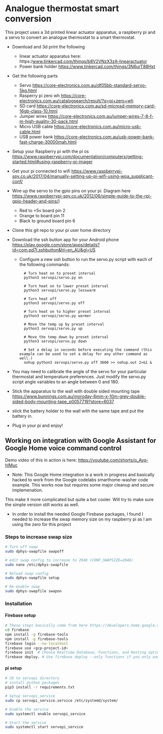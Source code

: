 # Analogue thermostat smart conversion

This project uses a 3d printed linear actuator apparatus, a raspberry pi and a servo to convert an analogue thermostat to a smart thermostat.

- Download and 3d print the following
  - linear actuator apparatus here: https:/www.tinkercad.com/things/b8V2VNzX3zA-linearactuator
  - Power bank holder <https://www.tinkercad.com/things/3N6urT88Hxt>

- Get the following parts
  - Servo <https://core-electronics.com.au/df05bb-standard-servo-5kg.html>
  - Rasperry pi zero wh <https://core-electronics.com.au/catalogsearch/result/?q=pi+zero+wh>
  - SD card <https://core-electronics.com.au/sd-microsd-memory-card-16gb-class-10.html>
  - Jumper wires <https://core-electronics.com.au/jumper-wires-7-8-f-m-high-quality-30-pack.html>
  - Micro USB cable <https://core-electronics.com.au/micro-usb-cable.html>
  - USB power bank <https://core-electronics.com.au/usb-power-bank-fast-charge-30000mah.html>

- Setup your Raspberry pi with the pi os <https://www.raspberrypi.com/documentation/computers/getting-started.html#using-raspberry-pi-imager>
- Get your pi connected to wifi <https://www.raspberrypi-spy.co.uk/2017/04/manually-setting-up-pi-wifi-using-wpa_supplicant-conf/>
- Wire up the servo to the gpio pins on your pi. Diagram here <https://www.raspberrypi-spy.co.uk/2012/06/simple-guide-to-the-rpi-gpio-header-and-pins/>)
  - Red to +5v board pin 2
  - Orange to board pin 11
  - Black to ground board pin 6
- Clone this git repo to your pi user home directory
- Download the ssh button app for your Android phone <https://play.google.com/store/apps/details?id=com.pd7l.sshbutton&hl=en_AU&gl=US>
  - Configure a new ssh button to run the servo.py script with each of the following commands:

    ```ssh
      # Turn heat on to preset interval
      python3 servopi/servo.py on

      # Turn heat on to lower preset interval
      python3 servopi/servo.py lesswarm

      # Turn heat off
      python3 servopi/servo.py off

      # Turn heat on to higher preset interval
      python3 servopi/servo.py warmer

      # Move the temp up by preset interval
      python3 servopi/servo.py up

      # Move the temp down by preset interval
      python3 servopi/servo.py down

      # Set a delay in seconds before executing the command (this example can be used to set a delay for any other command as well.)
      nohup python3 servopi/servo.py off 3600 >> nohup.out 2>&1 &

    ```

- You may need to calibrate the angle of the servo for your particular thermostat and temperature preferences. Just modify the servo.py script angle variables to an angle between 0 and 180.
- Stick the apparatus to the wall with double sided mounting tape <https://www.bunnings.com.au/moroday-6mm-x-10m-grey-double-sided-body-mounting-tape_p0057719?store=6037>
- stick the battery holder to the wall with the same tape and put the battery in.
- Plug in your pi and enjoy!

## Working on integration with Google Assistant for Google Home voice command control

Demo video of this in action is here: <https://youtube.com/shorts/o_Ayq-hIMuc>

- Note: This Google Home integration is a work in progress and basically hacked to work from the Google codelabs smarthome-washer code example. This works now but requires some major cleanup and secure implemenation.

This make it more complicated but quite a bot cooler. Will try to make sure the simple version still works as well.

- In order to install the needed Google Firebase packages, I found I needed to increase the swap memory size on my raspberry pi as I am using the zero for this project

### Steps to increase swap size

  ```bash
  # Turn off swap
  sudo dphys-swapfile swapoff

  # edit swap config to increase to 2048 (CONF_SWAPSIZE=2048)
  sudo nano /etc/dphys-swapfile

  # Reload swap config
  sudo dphys-swapfile setup

  # Re-enable swap
  sudo dphys-swapfile swapon
  ```

### Installation

#### Firebase setup

  ```bash
  # These steps basically come from here https://developers.home.google.com/codelabs/smarthome-washer
  cd firebase
  npm install -g firebase-tools
  npm install -g firebase-tools
  firebase login --no-localhost
  firebase use <gcp-project-id>
  firebase init  # Choose Realtime Database, Functions, and Hosting options
  firebase deploy. # Use firebase deploy --only functions if you only want to deploy the functions
  ```
  
#### pi setup

  ```bash
  # CD to servopi directory
  # install python packages
  pip3 install -r requirements.txt

  # Setup servopi_service
  sudo cp servopi_service.service /etc/systemd/system/

  # Enable the service
  sudo systemctl enable servopi_service

  # Start the service
  sudo systemctl start servopi_service
  ```
